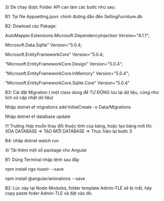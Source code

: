3/ De chay được Folder API can làm các bước như sau: 

B1: Tại file Appsetting.json: chỉnh đường dẫn đến SellingFurniture.db 

B2: Dowload các Pakage:

AutoMapper.Extensions.Microsoft.DependencyInjection Version="8.1.1";

Microsoft.Data.Sqlite" Version="5.0.4;

Microsoft.EntityFrameworkCore" Version="5.0.4;

"Microsoft.EntityFrameworkCore.Design" Version="5.0.4";

"Microsoft.EntityFrameworkCore.InMemory" Version="5.0.4";

"Microsoft.EntityFrameworkCore.Sqlite.Core" Version="5.0.4"


B3: Cài đặt Migration ( một class dùng để TỰ ĐỘNG lưu lại dữ liệu, cũng như lịch sử cập nhật dữ liệu)

Nhập dotnet ef migrations add InitialCreate -o Data/Migrations

Nhập dotnet ef database update

!!! Trường Hợp muốn thay đổi thuộc tính của bảng, hoặc tạo bảng mới thì: XÓA DATABASE => TẠO MỚI DATABASE => Thực hiện lại bước 3


B4: nhâp dotnet watch run




4/ Tải thêm một số package cho Angular 

B1: Dùng Terminal nhập lệnh sau đây

npm install ngx-toastr --save

npm install @angular/animations --save

B2: Lúc này tại Node-Modules, folder template Admin-TLE sẽ bị mất, hãy copy paste foder Admin-TLE và đặt vào đó.  
